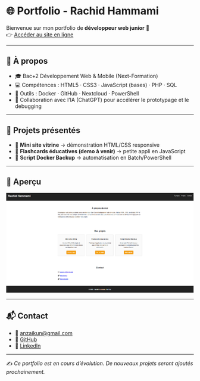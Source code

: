 # 🌐 Portfolio - Rachid Hammami

Bienvenue sur mon portfolio de **développeur web junior** 🚀  
👉 [Accéder au site en ligne](https://tonpseudo.github.io/portfolio)

---

## 👤 À propos
- 🎓 Bac+2 Développement Web & Mobile (Next-Formation)  
- 💻 Compétences : HTML5 · CSS3 · JavaScript (bases) · PHP · SQL  
- 🐳 Outils : Docker · GitHub · Nextcloud · PowerShell  
- 🤝 Collaboration avec l’IA (ChatGPT) pour accélérer le prototypage et le debugging  

---

## 📂 Projets présentés
- 🔹 **Mini site vitrine** → démonstration HTML/CSS responsive  
- 🔹 **Flashcards éducatives (demo à venir)** → petite appli en JavaScript  
- 🔹 **Script Docker Backup** → automatisation en Batch/PowerShell  

---

## 📸 Aperçu
![Aperçu du portfolio](screenshot.png)

---

## 📬 Contact
- 📧 [anzaikun@gmail.com](mailto:anzaikun@gmail.com)  
- 🔗 [GitHub](https://github.com/tonpseudo)  
- 🔗 [LinkedIn](https://linkedin.com/in/tonpseudo)  

---
✍️ *Ce portfolio est en cours d’évolution. De nouveaux projets seront ajoutés prochainement.*
